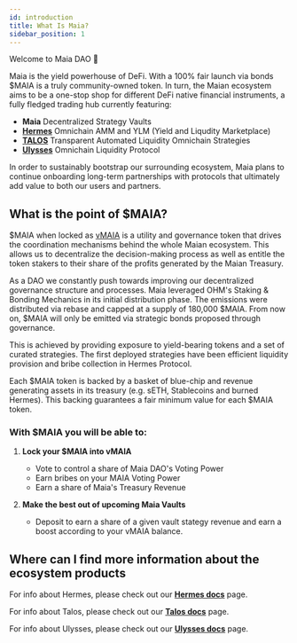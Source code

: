 ```yaml
---
id: introduction
title: What Is Maia?
sidebar_position: 1
---
```


Welcome to Maia DAO 👋

Maia is the yield powerhouse of DeFi. With a 100% fair launch via bonds $MAIA is a truly community-owned token.
In turn, the Maian ecosystem aims to be a one-stop shop for different DeFi native financial instruments, a fully fledged trading hub currently featuring:
- **Maia** Decentralized Strategy Vaults
- [**Hermes**](./Hermes/introduction) Omnichain AMM and YLM (Yield and Liqudity Marketplace)
- [**TALOS**](./Talos/introduction) Transparent Automated Liquidity Omnichain Strategies
- [**Ulysses**](./Ulysses/introduction) Omnichain Liquidity Protocol

In order to sustainably bootstrap our surrounding ecosystem, Maia plans to continue onboarding long-term partnerships with protocols that ultimately add value to both our users and partners.

## What is the point of $MAIA?

$MAIA when locked as [vMAIA](./concepts/overview/tokenomics/vMaia) is a utility and governance token that drives the coordination mechanisms behind the whole Maian ecosystem. This allows us to decentralize the decision-making process as well as entitle the token stakers to their share of the profits generated by the Maian Treasury.

As a DAO we constantly push towards improving our decentralized governance structure and processes. Maia leveraged OHM's Staking & Bonding Mechanics in its initial distribution phase. The emissions were distributed via rebase and capped at a supply of 180,000 $MAIA. From now on, $MAIA will only be emitted via strategic bonds proposed through governance.

This is achieved by providing exposure to yield-bearing tokens and a set of curated strategies. The first deployed strategies have been efficient liquidity provision and bribe collection in Hermes Protocol.

Each $MAIA token is backed by a basket of blue-chip and revenue generating assets in its treasury (e.g. sETH, Stablecoins and burned Hermes). This backing guarantees a fair minimum value for each $MAIA token.

### With $MAIA you will be able to:

1. **Lock your $MAIA into vMAIA**
   - Vote to control a share of Maia DAO's Voting Power
   - Earn bribes on your MAIA Voting Power
   - Earn a share of Maia's Treasury Revenue

2. **Make the best out of upcoming Maia Vaults**
   - Deposit to earn a share of a given vault stategy revenue and earn a boost according to your vMAIA balance.

## Where can I find more information about the ecosystem products

For info about Hermes, please check out our [**Hermes docs**](../Hermes/introduction) page.

For info about Talos, please check out our [**Talos docs**](../Talos/introduction) page.

For info about Ulysses, please check out our [**Ulysses docs**](../Ulysses/introduction) page.

